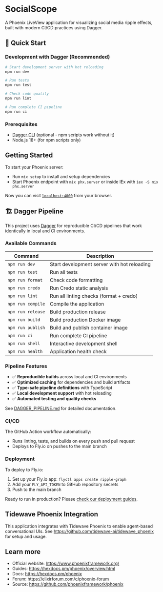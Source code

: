 # SocialScope

A Phoenix LiveView application for visualizing social media ripple effects, built with modern CI/CD practices using Dagger.

## 🚀 Quick Start

### Development with Dagger (Recommended)

```bash
# Start development server with hot reloading
npm run dev

# Run tests
npm run test

# Check code quality
npm run lint

# Run complete CI pipeline
npm run ci
```

### Prerequisites

- [Dagger CLI](https://docs.dagger.io/install) (optional - npm scripts work without it)
- Node.js 18+ (for npm scripts only)

## Getting Started

To start your Phoenix server:

  * Run `mix setup` to install and setup dependencies
  * Start Phoenix endpoint with `mix phx.server` or inside IEx with `iex -S mix phx.server`

Now you can visit [`localhost:4000`](http://localhost:4000) from your browser.

## 🏗️ Dagger Pipeline

This project uses [Dagger](https://dagger.io/) for reproducible CI/CD pipelines that work identically in local and CI environments.

### Available Commands

| Command | Description |
|---------|-------------|
| `npm run dev` | Start development server with hot reloading |
| `npm run test` | Run all tests |
| `npm run format` | Check code formatting |
| `npm run credo` | Run Credo static analysis |
| `npm run lint` | Run all linting checks (format + credo) |
| `npm run compile` | Compile the application |
| `npm run release` | Build production release |
| `npm run build` | Build production Docker image |
| `npm run publish` | Build and publish container image |
| `npm run ci` | Run complete CI pipeline |
| `npm run shell` | Interactive development shell |
| `npm run health` | Application health check |

### Pipeline Features

- ✅ **Reproducible builds** across local and CI environments
- ✅ **Optimized caching** for dependencies and build artifacts
- ✅ **Type-safe pipeline definitions** with TypeScript
- ✅ **Local development support** with hot reloading
- ✅ **Automated testing and quality checks**

See [DAGGER_PIPELINE.md](./DAGGER_PIPELINE.md) for detailed documentation.

### CI/CD

The GitHub Action workflow automatically:
- Runs linting, tests, and builds on every push and pull request
- Deploys to Fly.io on pushes to the main branch

### Deployment

To deploy to Fly.io:
1. Set up your Fly.io app: `flyctl apps create ripple-graph`
2. Add your `FLY_API_TOKEN` to GitHub repository secrets
3. Push to the main branch

Ready to run in production? Please [check our deployment guides](https://hexdocs.pm/phoenix/deployment.html).

## Tidewave Phoenix Integration

This application integrates with Tidewave Phoenix to enable agent-based conversational UIs.
See https://github.com/tidewave-ai/tidewave_phoenix for setup and usage.

## Learn more

  * Official website: https://www.phoenixframework.org/
  * Guides: https://hexdocs.pm/phoenix/overview.html
  * Docs: https://hexdocs.pm/phoenix
  * Forum: https://elixirforum.com/c/phoenix-forum
  * Source: https://github.com/phoenixframework/phoenix

